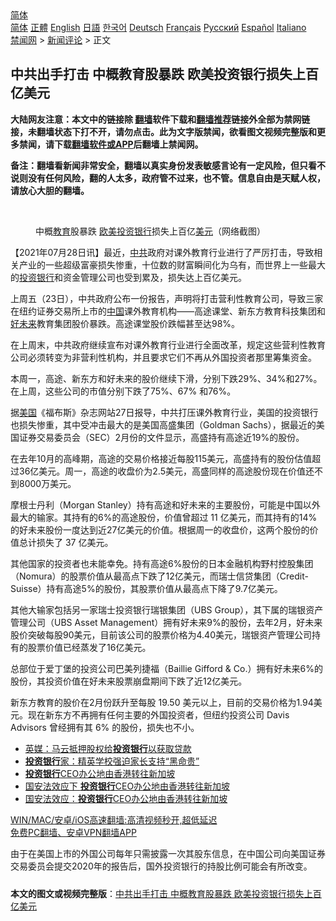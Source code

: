 <!-- 面包屑导航 --> <div class="breadcrumb"><!-- GTranslate: https://gtranslate.io/ -->  <div class="switcher notranslate">  <div class="selected">  <a href="#" onclick="return false;"> 简体</a>  </div>  <div class="option">  <a href="https://www.bannedbook.org" onclick="doGTranslate('zh-CN|zh-CN');jQuery('div.switcher div.selected a').html(jQuery(this).html());return false;" title="简体中文" class="nturl selected"> 简体</a>  <a href="https://www.bannedbook.org/zh-tw/" onclick="doGTranslate('zh-CN|zh-TW');jQuery('div.switcher div.selected a').html(jQuery(this).html());return false;" title="繁體中文" class="nturl"> 正體</a>  <a href="https://www.bannedbook.org/en/" onclick="doGTranslate('zh-CN|en');jQuery('div.switcher div.selected a').html(jQuery(this).html());return false;" title="English" class="nturl"> English</a>  <a href="https://www.bannedbook.org/ja/" onclick="doGTranslate('zh-CN|ja');jQuery('div.switcher div.selected a').html(jQuery(this).html());return false;" title="日本語" class="nturl"> 日語</a>  <a href="https://www.bannedbook.org/ko/" onclick="doGTranslate('zh-CN|ko');jQuery('div.switcher div.selected a').html(jQuery(this).html());return false;" title="한국어" class="nturl"> 한국어</a>  <a href="https://www.bannedbook.org/de/" onclick="doGTranslate('zh-CN|de');jQuery('div.switcher div.selected a').html(jQuery(this).html());return false;" title="Deutsch" class="nturl"> Deutsch</a>  <a href="https://www.bannedbook.org/fr/" onclick="doGTranslate('zh-CN|fr');jQuery('div.switcher div.selected a').html(jQuery(this).html());return false;" title="Français" class="nturl"> Français</a>  <a href="https://www.bannedbook.org/ru/" onclick="doGTranslate('zh-CN|ru');jQuery('div.switcher div.selected a').html(jQuery(this).html());return false;" title="Русский" class="nturl"> Русский</a>  <a href="https://www.bannedbook.org/es/" onclick="doGTranslate('zh-CN|es');jQuery('div.switcher div.selected a').html(jQuery(this).html());return false;" title="Español" class="nturl"> Español</a>  <a href="https://www.bannedbook.org/it/" onclick="doGTranslate('zh-CN|it');jQuery('div.switcher div.selected a').html(jQuery(this).html());return false;" title="Italiano" class="nturl"> Italiano</a>  </div>  </div>      <div class='breadcrumb-sub'><!-- Breadcrumb NavXT 6.3.0 --> <a href="https://www.bannedbook.org/" class="home">禁闻网</a> &gt; <a href="https://www.bannedbook.org/bnews/comments/" class="category">新闻评论</a> &gt; 正文</div></div><h2>中共出手打击 中概教育股暴跌 欧美投资银行损失上百亿美元</h2> <p class="notice"><b>大陆网友注意：本文中的链接除 <a href="https://github.com/bannedbook/fanqiang" >翻墙</a>软件下载和<a href="https://github.com/killgcd/justmysocks/blob/master/README.md">翻墙推荐</a>链接外全部为禁网链接，未翻墙状态下打不开，请勿点击。此为文字版禁闻，欲看图文视频完整版和更多禁闻，请下载<a href="https://github.com/bannedbook/fanqiang">翻墙软件或APP</a>后翻墙上禁闻网。</p><p>备注：翻墙看新闻非常安全，翻墙以真实身份发表敏感言论有一定风险，但只看不说则没有任何风险，翻的人太多，政府管不过来，也不管。信息自由是天赋人权，请放心大胆的翻墙。</b></p>  <div class="entry"> <br /> <figure><a href="https://i1.wp.com/upload-images-bucket-v64rleca837do.s3.eu-west-1.amazonaws.com/wp-content/uploads/2021/07/28224636/cefd-16c2fb723794a4ce9d72327611d54713.png?fit=1175%2C533&#038;ssl=1" data-caption="中概教育股暴跌  欧美投资银行损失上百亿美元（网络截图）"></a><figcaption class="wp-caption-text">中概<a href="https://www.bannedbook.org/bnews/tag/%e6%95%99%e8%82%b2/" class="st_tag internal_tag" rel="tag" title="标签 教育 下的日志">教育</a>股暴跌  <a href="https://www.bannedbook.org/bnews/tag/%e6%ac%a7%e7%be%8e/" class="st_tag internal_tag" rel="tag" title="标签 欧美 下的日志">欧美</a><a href="https://www.bannedbook.org/bnews/tag/%e6%8a%95%e8%b5%84/" class="st_tag internal_tag" rel="tag" title="标签 投资 下的日志">投资</a><a href="https://www.bannedbook.org/bnews/tag/%e9%93%b6%e8%a1%8c/" class="st_tag internal_tag" rel="tag" title="标签 银行 下的日志">银行</a>损失上百亿<a href="https://www.bannedbook.org/bnews/tag/%e7%be%8e%e5%85%83/" class="st_tag internal_tag" rel="tag" title="标签 美元 下的日志">美元</a>（网络截图）</figcaption></figure> <p>【2021年07月28日讯】最近，<a href="https://www.bannedbook.org/bnews/tag/%e4%b8%ad%e5%85%b1/" class="st_tag internal_tag" rel="tag" title="标签 中共 下的日志">中共</a>政府对课外教育行业进行了严厉打击，导致相关产业的一些超级富豪损失惨重，十位数的财富瞬间化为乌有，而世界上一些最大的<a href="https://www.bannedbook.org/bnews/tag/%E6%8A%95%E8%B5%84%E9%93%B6%E8%A1%8C/" class="st_tag internal_tag" rel="tag" title="标签 投资银行 下的日志">投资银行</a>和资金管理公司也受到累及，损失达上百亿美元。</p> <p>上周五（23日），中共政府公布一份报告，声明将打击营利性教育公司，导致三家在纽约证券交易所上市的<span class='wp_keywordlink_affiliate'><a href="https://www.bannedbook.org/" title="中国" target="_blank">中国</a></span>课外教育机构——高途课堂、新东方教育科技集团和<a href="https://www.bannedbook.org/bnews/tag/%E5%A5%BD%E6%9C%AA%E6%9D%A5/" class="st_tag internal_tag" rel="tag" title="标签 好未来 下的日志">好未来</a>教育集团股价暴跌。高途课堂股价跌幅甚至达98%。</p> <p>在上周末，中共政府继续宣布对课外教育行业进行全面改革，规定这些营利性教育公司必须转变为非营利性机构，并且要求它们不再从外国投资者那里筹集资金。</p>  <p>本周一，高途、新东方和好未来的股价继续下滑，分别下跌29%、34%和27%。在上周，这些公司的市值分别下跌了75%、67% 和76%。</p> <p>据<a href="https://www.bannedbook.org/bnews/tag/%e7%be%8e%e5%9b%bd/" class="st_tag internal_tag" rel="tag" title="标签 美国 下的日志">美国</a>《福布斯》杂志网站27日报导，中共打压课外教育行业，美国的投资银行也损失惨重，其中受冲击最大的是美国高盛集团（Goldman Sachs），据最近的美国证券交易委员会（SEC）2月份的文件显示，高盛持有高途近19%的股份。</p> <p>在去年10月的高峰期，高途的交易价格接近每股115美元，高盛持有的股份估值超过36亿美元。周一，高途的收盘价为2.5美元，高盛同样的高途股份现在价值还不到8000万美元。</p>  <p>摩根士丹利（Morgan Stanley）持有高途和好未来的主要股份，可能是中国以外最大的输家。其持有的6%的高途股份，价值曾超过 11 亿美元，而其持有的14%的好未来股份一度达到近27亿美元的价值。根据周一的收盘价，这两个股份的价值总计损失了 37 亿美元。</p> <p>其他国家的投资者也未能幸免。持有高途6%股份的日本金融机构野村控股集团（Nomura）的股票价值从最高点下跌了12亿美元，而瑞士信贷集团（Credit-Suisse）持有高途5%的股份，其股票价值从最高点下降了9.7亿美元。</p> <p>其他大输家包括另一家瑞士投资银行瑞银集团（UBS Group），其下属的瑞银资产管理公司（UBS Asset Management）拥有好未来9%的股份，去年2月，好未来股价突破每股90美元，目前该公司的股票价格为4.40美元，瑞银资产管理公司持有的股票价值已经蒸发了16亿美元。</p>  <p>总部位于爱丁堡的投资公司巴美列捷福（Baillie Gifford &amp; Co.）拥有好未来6%的股份，其投资价值在好未来股票崩盘期间下跌了近12亿美元。</p> <p>新东方教育的股价在2月份跃升至每股 19.50 美元以上，目前的交易价格为1.94美元。现在新东方不再拥有任何主要的外国投资者，但纽约投资公司 Davis Advisors 曾经拥有其 6% 的股份，损失也不小。</p> <ul class='op-related-articles' title='相关阅读'> <li><a href='https://www.bannedbook.org/bnews/comments/20210702/1579224.html' target='_blank'>英媒：马云抵押股权给<b>投资银行</b>以获取贷款</a></li> <li><a href='https://www.bannedbook.org/bnews/cnnews/20210506/1540481.html' target='_blank'><b>投资银行</b>家：精英学校强迫家长支持“黑命贵”</a></li> <li><a href='https://www.bannedbook.org/bnews/cnnews/hknews/20200717/1362035.html' target='_blank'><b>投资银行</b>CEO办公地由香港转往新加坡</a></li> <li><a href='https://www.bannedbook.org/bnews/ssgc/20200716/1361912.html' target='_blank'>国安法效应下   <b>投资银行</b>CEO办公地由香港转往新加坡 </a></li> <li><a href='https://www.bannedbook.org/bnews/headline/20200716/1361909.html' target='_blank'>国安法效应：<b>投资银行</b>CEO办公地由香港转往新加坡</a></li> </ul> <p class="texttj"> <a href="https://github.com/bannedbook/fanqiang/wiki/V2ray%E6%9C%BA%E5%9C%BA" target="_blank">WIN/MAC/安卓/iOS高速翻墙:高清视频秒开,超低延迟</a><br/> <a href="https://github.com/bannedbook/fanqiang/wiki/%E7%A6%81%E9%97%BB%E7%BD%91%E5%AE%89%E5%8D%93%E7%BF%BB%E5%A2%99%E6%96%B0%E9%97%BBAPP" target="_blank">免费PC翻墙、安卓VPN翻墙APP</a></p> <p>由于在美国上市的外国公司每年只需披露一次其股东信息，在中国公司向美国证券交易委员会提交2020年的报告后，国外投资银行的持股比例可能会有所改变。</p><a name='sharetosocial'></a>  <div style="margin-bottom:5px;padding-bottom:5px;clear:both"> <div id="archive-pix-1" class="banner-ads"> <!-- AuctionX Display platform tag START --> <div id="26318x728x90x621x_ADSLOT2" clicktrack="%%CLICK_URL_ESC%%"></div> <!-- AuctionX Display platform tag END --> </div> <div id="archive-pix-2" class="banner-ads"> <!-- AuctionX Display platform tag START --> <div id="26315x300x250x621x_ADSLOT2" clicktrack="%%CLICK_URL_ESC%%"></div> <!-- AuctionX Display platform tag END --> </div> </div>  <div id="archive-pix-1" class="banner-ads"> <!-- AuctionX Display platform tag START --> <div id="26318x728x90x621x_ADSLOT3" clicktrack="%%CLICK_URL_ESC%%"></div> <!-- AuctionX Display platform tag END --> </div> <div><b>本文的图文或视频完整版</b>：<a href='https://www.bannedbook.org/bnews/comments/20210729/1596118.html'>中共出手打击 中概教育股暴跌 欧美投资银行损失上百亿美元</a></div>  </div><!--END ENTRY--> 